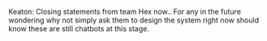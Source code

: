 Keaton: Closing statements from team Hex now.. For any in the future wondering why not simply ask them to design the system right now should know these are still chatbots at this stage.